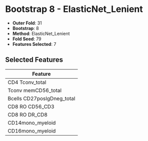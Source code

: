# Bootstrap 8 - ElasticNet_Lenient

- **Outer Fold**: 31
- **Bootstrap**: 8
- **Method**: ElasticNet_Lenient
- **Fold Seed**: 79
- **Features Selected**: 7

## Selected Features

| Feature |
|---------|
| CD4 Tconv_total |
| Tconv memCD56_total |
| Bcells CD27posIgDneg_total |
| CD8 RO CD56_CD3 |
| CD8 RO DR_CD8 |
| CD14mono_myeloid |
| CD16mono_myeloid |
